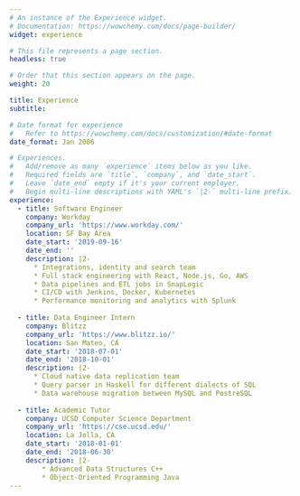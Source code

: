 ```yaml
---
# An instance of the Experience widget.
# Documentation: https://wowchemy.com/docs/page-builder/
widget: experience

# This file represents a page section.
headless: true

# Order that this section appears on the page.
weight: 20

title: Experience
subtitle:

# Date format for experience
#   Refer to https://wowchemy.com/docs/customization/#date-format
date_format: Jan 2006

# Experiences.
#   Add/remove as many `experience` items below as you like.
#   Required fields are `title`, `company`, and `date_start`.
#   Leave `date_end` empty if it's your current employer.
#   Begin multi-line descriptions with YAML's `|2-` multi-line prefix.
experience:
  - title: Software Engineer
    company: Workday
    company_url: 'https://www.workday.com/'
    location: SF Bay Area
    date_start: '2019-09-16'
    date_end: ''
    description: |2-
      * Integrations, identity and search team
      * Full stack engineering with React, Node.js, Go, AWS
      * Data pipelines and ETL jobs in SnapLogic
      * CI/CD with Jenkins, Docker, Kubernetes
      * Performance monitoring and analytics with Splunk
        
  - title: Data Engineer Intern
    company: Blitzz
    company_url: 'https://www.blitzz.io/'
    location: San Mateo, CA
    date_start: '2018-07-01'
    date_end: '2018-10-01'
    description: |2-
      * Cloud native data replication team
      * Query parser in Haskell for different dialects of SQL
      * Data warehouse migration between MySQL and PostreSQL
  
  - title: Academic Tutor
    company: UCSD Computer Science Department
    company_url: 'https://cse.ucsd.edu/'
    location: La Jolla, CA
    date_start: '2018-01-01'
    date_end: '2018-06-30'
    description: |2-
        * Advanced Data Structures C++
        * Object-Oriented Programming Java
---
```

